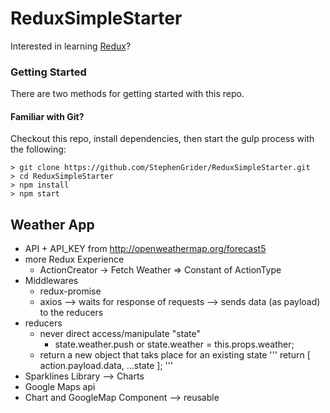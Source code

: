 # ReduxSimpleStarter

Interested in learning [Redux](https://www.udemy.com/react-redux/)?

### Getting Started

There are two methods for getting started with this repo.

#### Familiar with Git?
Checkout this repo, install dependencies, then start the gulp process with the following:

```
> git clone https://github.com/StephenGrider/ReduxSimpleStarter.git
> cd ReduxSimpleStarter
> npm install
> npm start
```

## Weather App

- API + API_KEY from http://openweathermap.org/forecast5 
- more Redux Experience
  - ActionCreator -> Fetch Weather => Constant of ActionType
- Middlewares
  - redux-promise
  - axios --> waits for response of requests --> sends data (as payload) to the reducers
- reducers  
  - never direct access/manipulate "state"
    - state.weather.push  or state.weather = this.props.weather;
  - return a new object that taks place for an existing state ''' return [ action.payload.data, ...state ]; '''
- Sparklines Library --> Charts
- Google Maps api
- Chart and GoogleMap Component --> reusable

